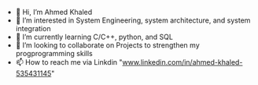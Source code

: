 - 👋 Hi, I’m Ahmed Khaled
- 👀 I’m interested in System Engineering, system architecture, and system integration
- 🌱 I’m currently learning C/C++, python, and SQL
- 💞️ I’m looking to collaborate on Projects to strengthen my progprogramming skills
- 📫 How to reach me via Linkdin "www.linkedin.com/in/ahmed-khaled-535431145" 
<!---
AhmedKh797/AhmedKh797 is a ✨ special ✨ repository because its `README.md` (this file) appears on your GitHub profile.
You can click the Preview link to take a look at your changes.
--->
